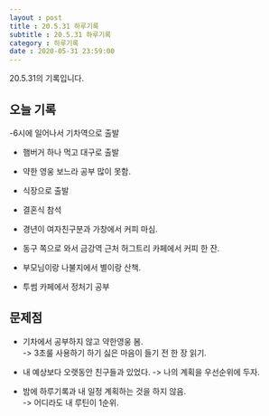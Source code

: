 ```yaml
---
layout : post
title : 20.5.31 하루기록
subtitle : 20.5.31 하루기록
category : 하루기록
date : 2020-05-31 23:59:00
---
```

20.5.31의 기록입니다.

## 오늘 기록

-6시에 일어나서 기차역으로 출발

- 햄버거 하나 먹고 대구로 출발

- 약한 영웅 보느라 공부 많이 못함.

- 식장으로 출발  

- 결혼식 참석  

- 경년이 여자친구분과 가창에서 커피 마심.   

- 동구 쪽으로 와서 금강역 근처 허그트리 카페에서 커피 한 잔.

-  부모님이랑 나불지에서 별이랑 산책.  

- 투썸 카페에서 정처기 공부

## 문제점

- 기차에서 공부하지 않고 약한영웅 봄.  
-> 3초룰 사용하기
하기 싫은 마음이 들기 전 한 장 읽기.

- 내 예상보다 오랫동안 친구들과 있었다.
-> 나의 계획을 우선순위에 두자.  

- 밤에 하루기록과 내 일정 계획하는 것을 하지 않음.  
-> 어디라도 내 루틴이 1순위.
